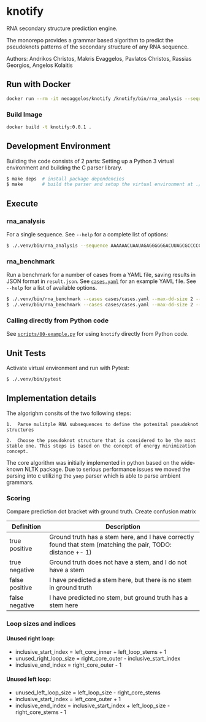 # knotify

RNA secondary structure prediction engine.

The monorepo provides a grammar based algorithm to predict the pseudoknots patterns of the secondary structure of any RNA sequence.

Authors: Andrikos Christos, Makris Evaggelos, Pavlatos Christos, Rassias Georgios, Angelos Kolaitis

## Run with Docker

```bash
docker run --rm -it neoaggelos/knotify /knotify/bin/rna_analysis --sequence AAAAAACUAAUAGAGGGGGGACUUAGCGCCCCCCAAACCGUAACCCC
```

### Build Image

```bash
docker build -t knotify:0.0.1 .
```

## Development Environment

Building the code consists of 2 parts: Setting up a Python 3 virtual environment and building the C parser library.

```bash
$ make deps  # install package dependencies
$ make       # build the parser and setup the virtual environment at ./.venv
```

## Execute

### rna_analysis

For a single sequence. See `--help` for a complete list of options:

```bash
$ ./.venv/bin/rna_analysis --sequence AAAAAACUAAUAGAGGGGGGACUUAGCGCCCCCCAAACCGUAACCCC
```

### rna_benchmark

Run a benchmark for a number of cases from a YAML file, saving results in JSON format in `result.json`. See [`cases.yaml`](./cases/cases.yaml) for an example YAML file. See `--help` for a list of available options.

```bash
$ ./.venv/bin/rna_benchmark --cases cases/cases.yaml --max-dd-size 2 --max-stem-allow-smaller 1 --allow-ug --prune-early --parser bruteforce > result.json
$ ./.venv/bin/rna_benchmark --cases cases/cases.yaml --max-dd-size 2 --max-stem-allow-smaller 1 --allow-ug --prune-early --parser yaep > result.json
```

### Calling directly from Python code

See [`scripts/00-example.py`](./scripts/00-example.py) for using `knotify` directly from Python code.

## Unit Tests

Activate virtual environment and run with Pytest:

```bash
$ ./.venv/bin/pytest
```

## Implementation details

The algorighm consits of the two following steps:

    1.  Parse mulitple RNA subsequences to define the potenital pseudoknot structures

    2.  Choose the pseudoknot structure that is considered to be the most stable one. This steps is based on the concept of energy minimization concept.

The core algorithm was initially implemented in python based on the wide-known NLTK package. Due to serious performance issues we moved the parsing into c utilizing the `yaep` parser which is able to parse ambient grammars.

### Scoring

Compare prediction dot bracket with ground truth. Create confusion matrix

| Definition     | Description                                                                                                 |
| -------------- | ----------------------------------------------------------------------------------------------------------- |
| true positive  | Ground truth has a stem here, and I have correctly found that stem (matching the pair, TODO: distance +- 1) |
| true negative  | Ground truth does not have a stem, and I do not have a stem                                                 |
| false positive | I have predicted a stem here, but there is no stem in ground truth                                          |
| false negative | I have predicted no stem, but ground truth has a stem here                                                  |

### Loop sizes and indices

#### Unused right loop:
- inclusive_start_index = left_core_inner + left_loop_stems + 1
- unused_right_loop_size = right_core_outer - inclusive_start_index
- inclusive_end_index = right_core_outer - 1

#### Unused left loop:
- unused_left_loop_size = left_loop_size - right_core_stems
- inclusive_start_index = left_core_outer + 1
- inclusive_end_index = inclusive_start_index + left_loop_size - right_core_stems - 1
